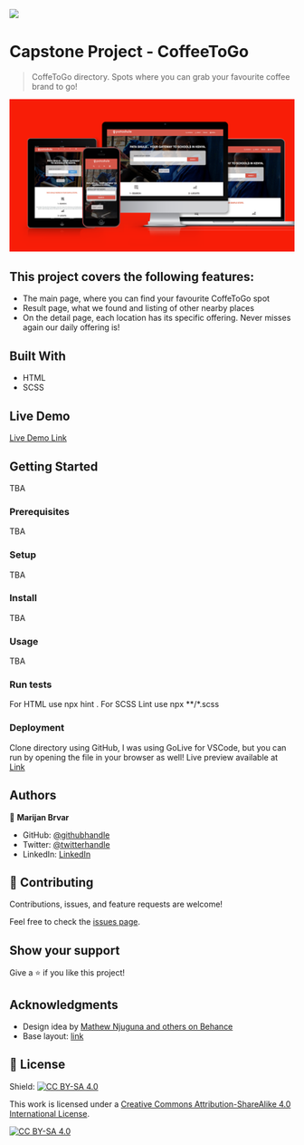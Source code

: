 ![](https://img.shields.io/badge/Microverse-blueviolet)

# Capstone Project - CoffeeToGo

> CoffeToGo directory. Spots where you can grab your favourite coffee brand to go!

![screenshot](./preview.png)

## This project covers the following features:

- The main page, where you can find your favourite CoffeToGo spot
- Result page, what we found and listing of other nearby places
- On the detail page, each location has its specific offering. Never misses again our daily offering is!

## Built With

- HTML
- SCSS

## Live Demo

[Live Demo Link](https://marijanbrvar.github.io/CoffeeToGo/)

## Getting Started
TBA

### Prerequisites
TBA
### Setup
TBA
### Install
TBA
### Usage
TBA
### Run tests

For HTML use npx hint .
For SCSS Lint use npx **/*.scss

### Deployment

Clone directory using GitHub, I was using GoLive for VSCode, but you can run by opening the file in your browser as well! Live preview available at [Link](https://marijanbrvar.github.io/CoffeeToGo/)

## Authors

👤 **Marijan Brvar**

- GitHub: [@githubhandle](https://github.com/marijanbrvar)
- Twitter: [@twitterhandle](https://twitter.com/marijanbrvar)
- LinkedIn: [LinkedIn](https://linkedin.com/in/marijanbrvar)

## 🤝 Contributing

Contributions, issues, and feature requests are welcome!

Feel free to check the [issues page](https://github.com/marijanbrvar/CoffeeToGo/issues).

## Show your support

Give a ⭐️ if you like this project!

## Acknowledgments

- Design idea by [Mathew Njuguna and others on Behance](https://www.behance.net/mathewnjuguna)
- Base layout: [link](https://www.behance.net/gallery/25563385/PatashuleKE)

## 📝 License

<!-- This project is [MIT](lic.url) licensed. -->
Shield: [![CC BY-SA 4.0][cc-by-sa-shield]][cc-by-sa]

This work is licensed under a
[Creative Commons Attribution-ShareAlike 4.0 International License][cc-by-sa].

[![CC BY-SA 4.0][cc-by-sa-image]][cc-by-sa]

[cc-by-sa]: http://creativecommons.org/licenses/by-sa/4.0/
[cc-by-sa-image]: https://licensebuttons.net/l/by-sa/4.0/88x31.png
[cc-by-sa-shield]: https://img.shields.io/badge/License-CC%20BY--SA%204.0-lightgrey.svg
